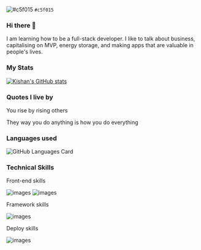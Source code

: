 ![#c5f015](https://via.placeholder.com/15/c5f015/000000?text=+) `#c5f015`
 ### Hi there 👋

I am learning how to be a full-stack developer. I like to talk about business, capitalising on MVP, energy storage, and making apps that are valuable in people's lives.

### My Stats 

[![Kishan's GitHub stats](https://github-readme-stats.vercel.app/api?username=kishan254&theme=radical&show_icons=true)](https://github.com/kishan254/kishan254)


### Quotes I live by

You rise by rising others

They way you do anything is how you do everything


### Languages used

![GitHub Languages Card](https://github-readme-stats.vercel.app/api/top-langs/?username=kishan254&theme=radical&show_icons=true)


### Technical Skills

Front-end skills

![images](https://img.shields.io/badge/HTML-239120?style=for-the-badge&logo=html5&logoColor=white)
![images](https://img.shields.io/badge/JavaScript-F7DF1E?style=for-the-badge&logo=javascript&logoColor=black)

Framework skills

![images](https://img.shields.io/badge/Bootstrap-563D7C?style=for-the-badge&logo=bootstrap&logoColor=white)


Deploy skills

![images](https://img.shields.io/badge/Heroku-430098?style=for-the-badge&logo=heroku&logoColor=white)



<!--
**kishan254/kishan254** is a ✨ _special_ ✨ repository because its `README.md` (this file) appears on your GitHub profile.

Here are some ideas to get you started:

- 🔭 I’m currently working on ...
- 🌱 I’m currently learning ...
- 👯 I’m looking to collaborate on ...
- 🤔 I’m looking for help with ...
- 💬 Ask me about ...
- 📫 How to reach me: ...
- 😄 Pronouns: ...
- ⚡ Fun fact: ...
-->
